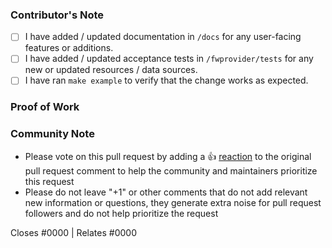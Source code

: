 ### Contributor's Note
<!--- 
Please mark the following items with an [x] if they apply to your PR.
Leave the [ ] if they are not applicable, or if you have not completed the item.
--->
- [ ] I have added / updated documentation in `/docs` for any user-facing features or additions.
- [ ] I have added / updated acceptance tests in `/fwprovider/tests` for any new or updated resources / data sources.
- [ ] I have ran `make example` to verify that the change works as expected.

<!---
You can find more information about coding conventions and local testing in the [CONTRIBUTING.md](https://github.com/bpg/terraform-provider-proxmox/blob/main/CONTRIBUTING.md) file.

If you are unsure how to run `make example`, see [Deploying the example resources](https://github.com/bpg/terraform-provider-proxmox?tab=readme-ov-file#deploying-the-example-resources) section in README.
--->

<!--
*IF* your code contains breaking changes make sure to add `!` to the end of commit type, e.g.:
```
    feat(vm)!: add support for new feature 
```
Also, uncomment the section just below, and add a description of the breaking change. 
--->

<!---
#### ⚠ BREAKING CHANGES

>>> Put your description here <<<
--->

### Proof of Work
<!--- 
Please add screenshots, logs, or other relevant information that demonstrates the change works as expected.
--->

<!--- Please keep this note for the community --->
### Community Note

- Please vote on this pull request by adding a 👍 [reaction](https://blog.github.com/2016-03-10-add-reactions-to-pull-requests-issues-and-comments/) to the original pull request comment to help the community and maintainers prioritize this request
- Please do not leave "+1" or other comments that do not add relevant new information or questions, they generate extra noise for pull request followers and do not help prioritize the request
<!--- Thank you for keeping this note for the community --->

<!--- If your PR fully resolves and should automatically close the linked issue, use Closes. Otherwise, use Relates --->
Closes #0000 | Relates #0000

<!--- Release note for [CHANGELOG](https://github.com/bpg/terraform-provider-proxmox/blob/main/CHANGELOG.md) will be created automatically using the PR's title, update it accordingly. --->
